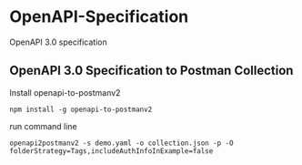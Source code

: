 # OpenAPI-Specification
OpenAPI 3.0 specification 

## OpenAPI 3.0 Specification to Postman Collection
Install openapi-to-postmanv2

```
npm install -g openapi-to-postmanv2
```

run command line
```
openapi2postmanv2 -s demo.yaml -o collection.json -p -O folderStrategy=Tags,includeAuthInfoInExample=false
```
